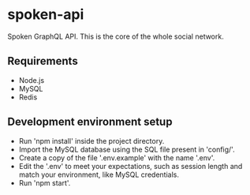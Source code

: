 
# spoken-api

Spoken GraphQL API. This is the core of the whole social network.

## Requirements

- Node.js
- MySQL
- Redis

## Development environment setup

- Run 'npm install' inside the project directory.
- Import the MySQL database using the SQL file present in 'config/'.
- Create a copy of the file '.env.example' with the name '.env'.
- Edit the '.env' to meet your expectations, such as session length and match your environment, like MySQL credentials.
- Run 'npm start'.